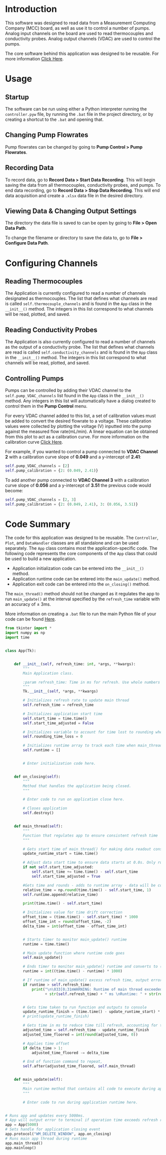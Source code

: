 # Introduction
This software was designed to read data from a Measurement Computing Company (MCC) board, as well as use it to control a number of pumps. Analog input channels on the board are used to read thermocouples and conductivity probes. Analog output channels (VDAC) are used to control the pumps.

The core software behind this application was designed to be reusable. For more information [Click Here](#Code-Summary).

# Usage

## Startup
The software can be run using either a Python interpreter running the `controller.pyw` file, by running the `.bat` file in the project directory, or by creating a shortcut to the `.bat` and opening that.

## Changing Pump Flowrates
Pump flowrates can be changed by going to **Pump Control > Pump Flowrates**. 

## Recording Data
To record data, go to **Record Data > Start Data Recording**. This will begin saving the data from all thermocouples, conductivity probes, and pumps. To end data recording, go to **Record Data > Stop Data Recording**. This will end data acquisition and create a `.xlsx` data file in the desired directory.

## Viewing Data & Changing Output Settings
The directory the data file is saved to can be open by going to **File > Open Data Path**.

To change the filename or directory to save the data to, go to **File > Configure Data Path**. 

# Configuring Channels
## Reading Thermocouples 
The Application is currently configured to read a number of channels designated as thermocouples. The list that defines what channels are read is called `self.thermocouple_channels` and is found in the `App` class in the `__init__()` method. The integers in this list correspond to what channels will be read, plotted, and saved.

## Reading Conductivity Probes
The Application is also currently configured to read a number of channels as the output of a conductivity probe. The list that defines what channels are read is called `self.conductivity_channels` and is found in the `App` class in the `__init__()` method. The integers in this list correspond to what channels will be read, plotted, and saved.

## Controlling Pumps
Pumps can be controlled by adding their VDAC channel to the `self.pump_VDAC_channels` list found in the `App` class in the `__init__()` method. Any integers in this list will automatically have a dialog created to control them in the **Pump Control** menu. 

For every VDAC channel added to this list, a set of calibration values must be added to convert the desired flowrate to a voltage. These calibration values were collected by plotting the voltage (V) inputted into the pump against the measured flow rate(mL/min). A linear equation can be obtained from this plot to act as a calibration curve. For more information on the calibration curve [Click Here](https://github.com/EthanThePorter/MCC-DAQ/blob/master/calibrations/Pump%20Calibration.xlsx). 

For example, if you wanted to control a pump connected to **VDAC Channel 2** with a calibration curve slope of **0.049** and a y-intercept of **2.41**:

```python
self.pump_VDAC_channels = [2]
self.pump_calibration = {2: (0.049, 2.41)}
```

To add another pump connected to **VDAC Channel 3** with a calibration curve slope of **0.056** and a y-intercept of **3.51** the previous code would become:

```python
self.pump_VDAC_channels = [2, 3]
self.pump_calibration = {2: (0.049, 2.41), 3: (0.056, 3.51)}
```

# Code Summary
The code for this application was designed to be reusable. The `Controller`, `Plot`, and `DataHandler` classes are all standalone and can be used separately. The `App` class contains most the application-specific code. The following code represents the core components of the `App` class that could be used to build a new application. 

* Application initialization code can be entered into the `__init__()` method.
* Application runtime code can be entered into the `main_update()` method.
* Application exit code can be entered into the `on_closing()` method.

The `main_thread()` method should not be changed as it regulates the app to run `main_update()` at the interval specified by the `refresh_time` variable with an accuracy of ± 3ms.

More information on creating a `.bat` file to run the main Python file of your code can be found [Here](https://github.com/EthanThePorter/MCC-DAQ/blob/master/README.txt).

```python
from tkinter import *
import numpy as np
import time


class App(Tk):


    def __init__(self, refresh_time: int, *args, **kwargs):
        """
        Main Application class.

        :param refresh_time: Time in ms for refresh. Use whole numbers (i.e. 1000, 2000, 5000, etc).
        """
        Tk.__init__(self, *args, **kwargs)

        # Initializes refresh rate to update main thread
        self.refresh_time = refresh_time

        # Initializes application start time
        self.start_time = time.time()
        self.start_time_adjusted = False

        # Initializes variable to account for time lost to rounding when regulating app runtime
        self.rounding_time_loss = 0

        # Initializes runtime array to track each time when main_thread() is executed. Used for data collection and timing.
        self.runtime = []


        # Enter initialization code here.


    def on_closing(self):
        """
        Method that handles the application being closed. 
        """

        # Enter code to run on application close here.

        # Closes application
        self.destroy()


    def main_thread(self):
        """
        Function that regulates app to ensure consistent refresh time
        """

        # Gets start time of main_thread() for making data readout consistent
        update_runtime_start = time.time()

        # Adjust data start time to ensure data starts at 0.0s. Only runs first time main_thread() is run
        if not self.start_time_adjusted:
            self.start_time += time.time() - self.start_time
            self.start_time_adjusted = True

        #Gets time and rounds - adds to runtime array - data will be collected at self.refresh_rate
        relative_time = np.round(time.time() - self.start_time, 1)
        self.runtime.append(relative_time)

        print(time.time() - self.start_time)

        # Initializes value for time drift correction
        offset_time = (time.time() - self.start_time) * 1000
        offset_time_int = round(offset_time, -2)
        delta_time = int(offset_time - offset_time_int)


        # Starts timer to monitor main_update() runtime
        runtime = time.time()

        # Main update function where runtime code goes
        self.main_update()

        # Ends timer to monitor main_update() runtime and converts to (ms)
        runtime = int((time.time() - runtime) * 1000)

        # If runtime of main_update() excess refresh time, output error to terminal
        if runtime > self.refresh_time:
            print("\n\033[0;31mWARNING: Runtime of main thread exceeded refresh rate.\nRefresh rate: "
                  + str(self.refresh_time) + " ms \nRuntime: " + str(round(runtime, 1)) + " ms\n\033[0;30m")


        # Gets time taken to run function and outputs to console
        update_runtime_finish = (time.time() - update_runtime_start) * 1000
        # print(update_runtime_finish)

        # Gets time in ms to reduce time till refresh, accounting for time took to run code
        adjusted_time = self.refresh_time - update_runtime_finish
        adjusted_time_floored = int(round(adjusted_time, 0))

        # Applies time offset
        if delta_time > 1:
            adjusted_time_floored -= delta_time

        # End of function command to repeat,
        self.after(adjusted_time_floored, self.main_thread)


    def main_update(self):
        """
        Main runtime method that contains all code to execute during app runtime.
        """

        # Enter code to run during application runtime here.


# Runs app and updates every 5000ms.
# App will output error to terminal if operation time exceeds refresh rate.
app = App(5000)
# Sets handle for application closing event
app.protocol("WM_DELETE_WINDOW", app.on_closing)
# Runs main app thread during runtime
app.main_thread()
app.mainloop()
```











